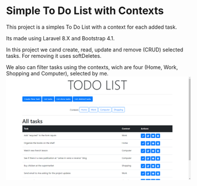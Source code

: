 # Simple To Do List with Contexts

This project is a simples To Do List with a context for each added task. 

Its made using Laravel 8.X and Bootstrap 4.1.

In this project we cand create, read, update and remove (CRUD) selected tasks. For removing it uses softDeletes.

We also can filter tasks using the contexts, wich are four (Home, Work, Shopping and Computer), selected by me. 
<span style="width:70%">
![Homepage print showing all undone tasks.](/README_images/01_home_all_tasks.png)
</span>
